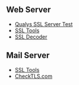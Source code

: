 Web Server
----------

- [Qualys SSL Server Test](https://www.ssllabs.com/ssltest/)
- [SSL Tools](https://ssl-tools.net/webservers)
- [SSL Decoder](https://ssldecoder.org/)

Mail Server
-----------

- [SSL Tools](https://ssl-tools.net/mailservers)
- [CheckTLS.com](http://www.checktls.com/perl/TestReceiver.pl#)
